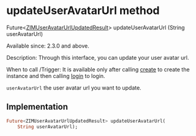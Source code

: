 


# updateUserAvatarUrl method








Future&lt;[ZIMUserAvatarUrlUpdatedResult](../../zego_uikit_prebuilt_live_audio_room/ZIMUserAvatarUrlUpdatedResult-class.md)> updateUserAvatarUrl
(String userAvatarUrl)





<p>Available since: 2.3.0 and above.</p>
<p>Description: Through this interface, you can update your user avatar url.</p>
<p>When to call /Trigger: It is available only after calling <a href="../../zego_uikit_prebuilt_live_audio_room/ZIM/create.md">create</a> to create the instance and then calling <a href="../../zego_uikit_prebuilt_live_audio_room/ZIM/login.md">login</a> to login.</p>
<p><code>userAvatarUrl</code> the user avatar url you want to update.</p>



## Implementation

```dart
Future<ZIMUserAvatarUrlUpdatedResult> updateUserAvatarUrl(
    String userAvatarUrl);
```







